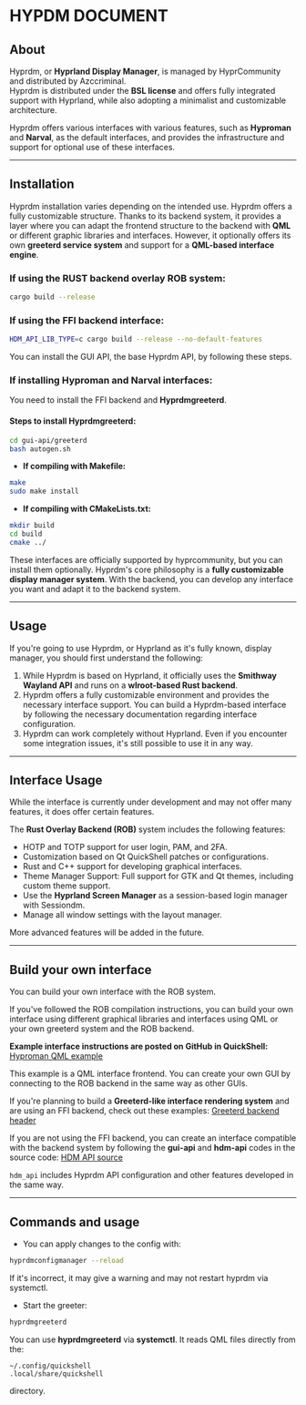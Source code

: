 # HYPDM DOCUMENT

## About
Hyprdm, or **Hyprland Display Manager**, is managed by HyprCommunity and distributed by Azccriminal.  
Hyprdm is distributed under the **BSL license** and offers fully integrated support with Hyprland, while also adopting a minimalist and customizable architecture.  

Hyprdm offers various interfaces with various features, such as **Hyproman** and **Narval**, as the default interfaces, and provides the infrastructure and support for optional use of these interfaces.

---

## Installation
Hyprdm installation varies depending on the intended use. Hyprdm offers a fully customizable structure. Thanks to its backend system, it provides a layer where you can adapt the frontend structure to the backend with **QML** or different graphic libraries and interfaces. However, it optionally offers its own **greeterd service system** and support for a **QML-based interface engine**.  

### If using the RUST backend overlay ROB system:
```bash
cargo build --release
````

### If using the FFI backend interface:

```bash
HDM_API_LIB_TYPE=c cargo build --release --no-default-features
```

You can install the GUI API, the base Hyprdm API, by following these steps.

### If installing **Hyproman** and **Narval** interfaces:

You need to install the FFI backend and **Hyprdmgreeterd**.

#### Steps to install Hyprdmgreeterd:

```bash
cd gui-api/greeterd
bash autogen.sh
```

* **If compiling with Makefile:**

```bash
make
sudo make install
```

* **If compiling with CMakeLists.txt:**

```bash
mkdir build
cd build
cmake ../
```

These interfaces are officially supported by hyprcommunity, but you can install them optionally. Hyprdm's core philosophy is a **fully customizable display manager system**. With the backend, you can develop any interface you want and adapt it to the backend system.

---

## Usage

If you're going to use Hyprdm, or Hyprland as it's fully known, display manager, you should first understand the following:

1. While Hyprdm is based on Hyprland, it officially uses the **Smithway Wayland API** and runs on a **wlroot-based Rust backend**.
2. Hyprdm offers a fully customizable environment and provides the necessary interface support. You can build a Hyprdm-based interface by following the necessary documentation regarding interface configuration.
3. Hyprdm can work completely without Hyprland. Even if you encounter some integration issues, it's still possible to use it in any way.

---

## Interface Usage

While the interface is currently under development and may not offer many features, it does offer certain features.

The **Rust Overlay Backend (ROB)** system includes the following features:

* HOTP and TOTP support for user login, PAM, and 2FA.
* Customization based on Qt QuickShell patches or configurations.
* Rust and C++ support for developing graphical interfaces.
* Theme Manager Support: Full support for GTK and Qt themes, including custom theme support.
* Use the **Hyprland Screen Manager** as a session-based login manager with Sessiondm.
* Manage all window settings with the layout manager.

More advanced features will be added in the future.

---

## Build your own interface

You can build your own interface with the ROB system.

If you've followed the ROB compilation instructions, you can build your own interface using different graphical libraries and interfaces using QML or your own greeterd system and the ROB backend.

**Example interface instructions are posted on GitHub in QuickShell:**
[Hyproman QML example](https://raw.githubusercontent.com/hyprcommunity/hyprdm/refs/heads/main/gui-api/quickshell/Hyproman/test/test.qml)

This example is a QML interface frontend. You can create your own GUI by connecting to the ROB backend in the same way as other GUIs.

If you're planning to build a **Greeterd-like interface rendering system** and are using an FFI backend, check out these examples:
[Greeterd backend header](https://raw.githubusercontent.com/hyprcommunity/hyprdm/refs/heads/main/gui-api/greeterd/backend/backend.h)

If you are not using the FFI backend, you can create an interface compatible with the backend system by following the **gui-api** and **hdm-api** codes in the source code:
[HDM API source](https://github.com/hyprcommunity/hyprdm/tree/main/gui-api/hdm_api)

`hdm_api` includes Hyprdm API configuration and other features developed in the same way.

---

## Commands and usage

* You can apply changes to the config with:

```bash
hyprdmconfigmanager --reload
```

If it's incorrect, it may give a warning and may not restart hyprdm via systemctl.

* Start the greeter:

```bash
hyprdmgreeterd
```

You can use **hyprdmgreeterd** via **systemctl**. It reads QML files directly from the:

```
~/.config/quickshell
.local/share/quickshell
```

directory.


